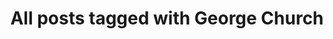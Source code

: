 ---
layout: tag
title: "All posts tagged with George Church"
permalink: /weblog/tags/george-church/
taxonomy: George Church
---